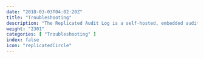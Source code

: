 ```yaml
---
date: "2018-03-03T04:02:20Z"
title: "Troubleshooting"
description: "The Replicated Audit Log is a self-hosted, embedded audit log for your application."
weight: "2301"
categories: [ "Troubleshooting" ]
index: false
icon: "replicatedCircle"
---
```


